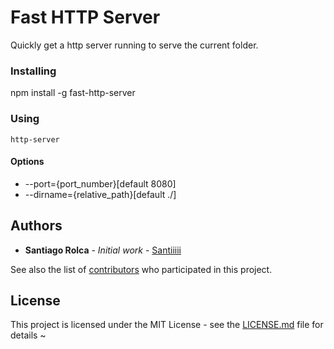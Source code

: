 # Fast HTTP Server

Quickly get a http server running to serve the current folder.

### Installing

npm install -g fast-http-server

### Using

```
http-server
```

#### Options

* --port={port_number}[default 8080]
* --dirname={relative_path}[default ./]

## Authors

* **Santiago Rolca** - *Initial work* - [Santiiiii](https://github.com/santiiiii)

See also the list of [contributors](https://github.com/your/project/contributors) who participated in this project.

## License

This project is licensed under the MIT License - see the [LICENSE.md](LICENSE.md) file for details
~
